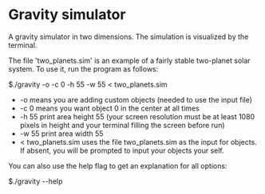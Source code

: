 # Gravity simulator
A gravity simulator in two dimensions. The simulation is visualized by the terminal.

The file 'two_planets.sim' is an example of a fairly stable two-planet solar system. 
To use it, run the program as follows:

$./gravity -o -c 0 -h 55 -w 55 < two_planets.sim

* -o 		means you are adding custom objects (needed to use the input file)
* -c 0 		means you want object 0 in the center at all times
* -h 55 	print area height 55 (your screen resolution must be at least 1080 pixels in height and your terminal filling the screen before run)
* -w 55		print area width 55
* < two_planets.sim uses the file two_planets.sim as the input for objects. If absent, you will be prompted to input your objects your self.

You can also use the help flag to get an explanation for all options:

$./gravity --help
